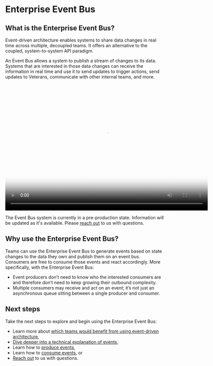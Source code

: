 # Enterprise Event Bus

## What is the Enterprise Event Bus?
Event-driven architecture enables systems to share data changes in real time across multiple, decoupled teams. It offers an alternative to the coupled, system-to-system API paradigm.

An Event Bus allows a system to publish a stream of changes to its data. Systems that are interested in those data changes can receive the information in real time and use it to send updates to trigger actions, send updates to Veterans, communicate with other internal teams, and more.

<video width="640" height="400" crossorigin="anonymous" controls poster="img/phase3_demo_poster.png">
  <source src="videos/phase3_demo.mp4" type="video/mp4">
</video>

The Event Bus system is currently in a pre-production state. Information will be updated as it's available. Please [reach out](https://department-of-veterans-affairs.github.io/ves-event-bus-developer-portal/get-support/) to us with questions.

## Why use the Enterprise Event Bus?
Teams can use the Enterprise Event Bus to generate events based on state changes to the data they own and publish them on an event bus. Consumers are free to consume those events and react accordingly. More specifically, with the Enterprise Event Bus:
* Event producers don’t need to know who the interested consumers are and therefore don’t need to keep growing their outbound complexity.
* Multiple consumers may receive and act on an event; it’s not just an asynchronous queue sitting between a single producer and consumer.

## Next steps
Take the next steps to explore and begin using the Enterprise Event Bus:

* Learn more about [which teams would benefit from using event-driven architecture](https://department-of-veterans-affairs.github.io/ves-event-bus-developer-portal/get-started/),
* [Dive deeper into a technical explanation of events](https://department-of-veterans-affairs.github.io/ves-event-bus-developer-portal/intro-to-eda/),
* Learn how to [produce events](https://department-of-veterans-affairs.github.io/ves-event-bus-developer-portal/produce-events/),
* Learn how to [consume events](https://department-of-veterans-affairs.github.io/ves-event-bus-developer-portal/consume-events/), or 
* [Reach out](https://department-of-veterans-affairs.github.io/ves-event-bus-developer-portal/get-support/) to us with questions. 
